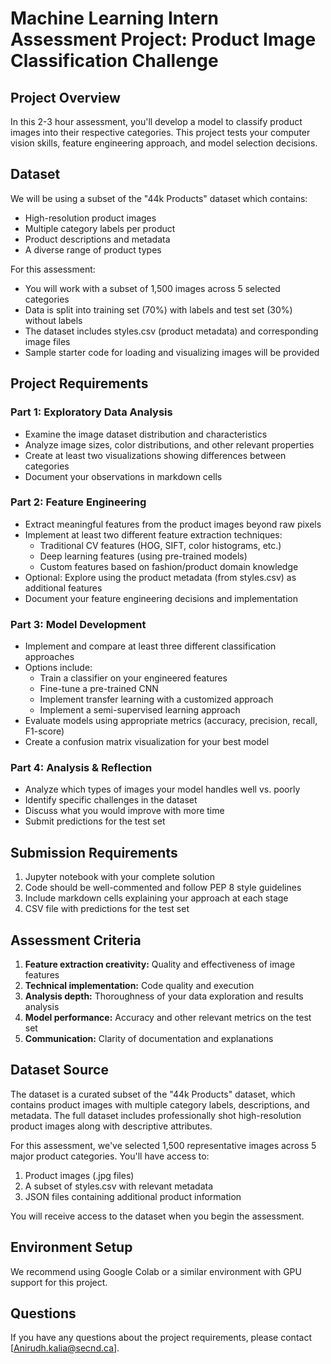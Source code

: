 # Machine Learning Intern Assessment Project: Product Image Classification Challenge

## Project Overview
In this 2-3 hour assessment, you'll develop a model to classify product images into their respective categories. This project tests your computer vision skills, feature engineering approach, and model selection decisions.

## Dataset
We will be using a subset of the "44k Products" dataset which contains:
- High-resolution product images 
- Multiple category labels per product
- Product descriptions and metadata
- A diverse range of product types

For this assessment:
- You will work with a subset of 1,500 images across 5 selected categories
- Data is split into training set (70%) with labels and test set (30%) without labels
- The dataset includes styles.csv (product metadata) and corresponding image files
- Sample starter code for loading and visualizing images will be provided

## Project Requirements

### Part 1: Exploratory Data Analysis 
- Examine the image dataset distribution and characteristics
- Analyze image sizes, color distributions, and other relevant properties
- Create at least two visualizations showing differences between categories
- Document your observations in markdown cells

### Part 2: Feature Engineering 
- Extract meaningful features from the product images beyond raw pixels
- Implement at least two different feature extraction techniques:
  * Traditional CV features (HOG, SIFT, color histograms, etc.)
  * Deep learning features (using pre-trained models)
  * Custom features based on fashion/product domain knowledge
- Optional: Explore using the product metadata (from styles.csv) as additional features
- Document your feature engineering decisions and implementation

### Part 3: Model Development
- Implement and compare at least three different classification approaches
- Options include:
  * Train a classifier on your engineered features
  * Fine-tune a pre-trained CNN
  * Implement transfer learning with a customized approach
  * Implement a semi-supervised learning approach
- Evaluate models using appropriate metrics (accuracy, precision, recall, F1-score)
- Create a confusion matrix visualization for your best model

### Part 4: Analysis & Reflection 
- Analyze which types of images your model handles well vs. poorly
- Identify specific challenges in the dataset
- Discuss what you would improve with more time
- Submit predictions for the test set

## Submission Requirements
1. Jupyter notebook with your complete solution
2. Code should be well-commented and follow PEP 8 style guidelines
3. Include markdown cells explaining your approach at each stage
4. CSV file with predictions for the test set

## Assessment Criteria
1. **Feature extraction creativity:** Quality and effectiveness of image features
2. **Technical implementation:** Code quality and execution
3. **Analysis depth:** Thoroughness of your data exploration and results analysis
4. **Model performance:** Accuracy and other relevant metrics on the test set
5. **Communication:** Clarity of documentation and explanations

## Dataset Source
The dataset is a curated subset of the "44k Products" dataset, which contains product images with multiple category labels, descriptions, and metadata. The full dataset includes professionally shot high-resolution product images along with descriptive attributes.

For this assessment, we've selected 1,500 representative images across 5 major product categories. You'll have access to:
1. Product images (.jpg files)
2. A subset of styles.csv with relevant metadata
3. JSON files containing additional product information

You will receive access to the dataset when you begin the assessment.

## Environment Setup
We recommend using Google Colab or a similar environment with GPU support for this project.

## Questions
If you have any questions about the project requirements, please contact [Anirudh.kalia@secnd.ca].
